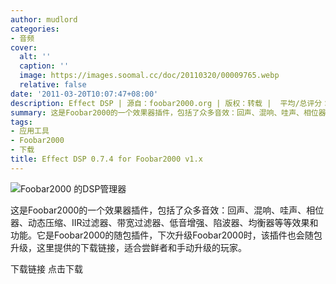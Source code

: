 ```yaml
---
author: mudlord
categories:
- 音频
cover:
  alt: ''
  caption: ''
  image: https://images.soomal.cc/doc/20110320/00009765.webp
  relative: false
date: '2011-03-20T10:07:47+08:00'
description: Effect DSP | 源自：foobar2000.org | 版权：转载 |  平均/总评分：09.75/39
summary: 这是Foobar2000的一个效果器插件，包括了众多音效：回声、混响、哇声、相位器、动态压缩、IIR过滤器、带宽过滤器、低音增强、陷波器、均衡器等等效果和功能。它是Foobar2000的随包插件，下次升级Foobar2000时，该插件也会随包升级，这里提供的下载链接，适合尝鲜者和手动升级的玩家。
tags:
- 应用工具
- Foobar2000
- 下载
title: Effect DSP 0.7.4 for Foobar2000 v1.x
---
```


![Foobar2000 的DSP管理器](https://images.soomal.cc/doc/20110320/00009765.webp)



这是Foobar2000的一个效果器插件，包括了众多音效：回声、混响、哇声、相位器、动态压缩、IIR过滤器、带宽过滤器、低音增强、陷波器、均衡器等等效果和功能。它是Foobar2000的随包插件，下次升级Foobar2000时，该插件也会随包升级，这里提供的下载链接，适合尝鲜者和手动升级的玩家。



下载链接
点击下载